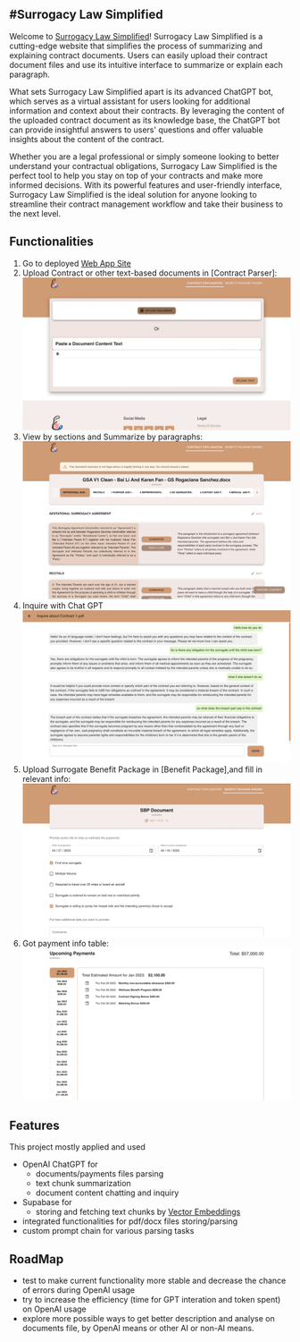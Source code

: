 #Surrogacy Law Simplified
---
Welcome to [Surrogacy Law Simplified]!
Surrogacy Law Simplified is a cutting-edge website that simplifies the process of summarizing and explaining contract documents. Users can easily upload their contract document files and use its intuitive interface to summarize or explain each paragraph.

What sets Surrogacy Law Simplified apart is its advanced ChatGPT bot, which serves as a virtual assistant for users looking for additional information and context about their contracts. By leveraging the content of the uploaded contract document as its knowledge base, the ChatGPT bot can provide insightful answers to users' questions and offer valuable insights about the content of the contract.

Whether you are a legal professional or simply someone looking to better understand your contractual obligations, Surrogacy Law Simplified is the perfect tool to help you stay on top of your contracts and make more informed decisions. With its powerful features and user-friendly interface, Surrogacy Law Simplified is the ideal solution for anyone looking to streamline their contract management workflow and take their business to the next level.

## Functionalities
1. Go to deployed [Web App Site]
2. Upload Contract or other text-based documents in [Contract Parser]:
   ![plot](./imgs/contract_upload.png)
3. View by sections and Summarize by paragraphs:
   ![plot](./imgs/contract_summarize.png)
4. Inquire with Chat GPT
![plot](./imgs/contract_chat.png)
5. Upload Surrogate Benefit Package in [Benefit Package],and fill in relevant info:
   ![plot](./imgs/sbp_fill_info.png)
6. Got payment info table:
![plot](./imgs/sbp_payments.png)

## Features
This project mostly applied and used 
- OpenAI ChatGPT for 
  - documents/payments files parsing
  - text chunk summarization
  - document content chatting and inquiry
- Supabase for
  - storing and fetching text chunks by [Vector Embeddings]
- integrated functionalities for pdf/docx files storing/parsing
- custom prompt chain for various parsing tasks

## RoadMap
- test to make current functionality more stable and decrease the chance of errors during OpenAI usage
- try to increase the efficiency (time for GPT interation and token spent) on OpenAI usage
- explore more possible ways to get better description and analyse on documents file, by OpenAI means or other AI or non-AI means.

[Surrogacy Law Simplified]: https://surrogacy.carrd.co/
[Web App Site]: https://gs-law-simplified.vercel.app
[Vector Embeddings]: https://platform.openai.com/docs/guides/embeddings/what-are-embeddings
